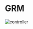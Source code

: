 # GRM

![controller](https://user-images.githubusercontent.com/66890701/136672398-c253619c-b171-4ad8-a4a3-9f8ff027a8bd.png)
